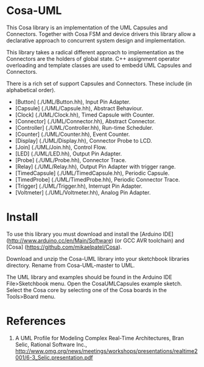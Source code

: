 # Cosa-UML

This Cosa library is an implementation of the UML Capsules and
Connectors. Together with Cosa FSM and device drivers this library
allow a declarative approach to concurrent system design and
implementation.

This library takes a radical different approach to implementation as
the Connectors are the holders of global state. C++ assignment
operator overloading and template classes are used to embedd UML
Capsules and Connectors.

There is a rich set of support Capsules and Connectors. These include
(in alphabetical order).

* [Button] (./UML/Button.hh), Input Pin Adapter.
* [Capsule] (./UML/Capsule.hh), Abstract Behaviour.
* [Clock] (./UML/Clock.hh), Timed Capsule with Counter.
* [Connector] (./UML/Connector.hh), Abstract Connector.
* [Controller] (./UML/Controller.hh), Run-time Scheduler.
* [Counter] (./UML/Counter.hh), Event Counter.
* [Display] (./UML/Display.hh), Connector Probe to LCD.
* [Join] (./UML/Join.hh), Control Flow.
* [LED] (./UML/LED.hh), Output Pin Adapter.
* [Probe] (./UML/Probe.hh), Connector Trace.
* [Relay] (./UML/Relay.hh), Output Pin Adapter with trigger range.
* [TimedCapsule] (./UML/TimedCapsule.hh), Periodic Capsule.
* [TimedProbe] (./UML/TimedProbe.hh), Periodic Connector Trace.
* [Trigger] (./UML/Trigger.hh), Interrupt Pin Adapter.
* [Voltmeter] (./UML/Voltmeter.hh), Analog Pin Adapter.

# Install

To use this library you must download and install the [Arduino IDE] (http://www.arduino.cc/en/Main/Software) (or
GCC AVR toolchain) and [Cosa] (https://github.com/mikaelpatel/Cosa).

Download and unzip the Cosa-UML library into your sketchbook
libraries directory. Rename from Cosa-UML-master to
UML.

The UML library and examples should be found in the Arduino IDE
File>Sketchbook menu. Open the CosaUMLCapsules example sketch. Select
the Cosa core by selecting one of the Cosa boards in the Tools>Board
menu.

# References

1. A UML Profile for Modeling Complex Real-Time Architectures, Bran
Selic, Rational Software Inc., http://www.omg.org/news/meetings/workshops/presentations/realtime2001/6-3_Selic.presentation.pdf

